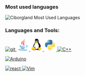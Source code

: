<p align="left"></p>

### Most used languages
![Ciborgland Most Used Languages](https://github-readme-stats.vercel.app/api/top-langs/?username=Ciborgland&theme=react&layout=compact&hide=HTML)

<h3 align="left">Languages and Tools:</h3>

<p align="left"> 

<a href="https://git-scm.com/" target="_blank" rel="noreferrer"> 
  <img src="https://www.vectorlogo.zone/logos/git-scm/git-scm-icon.svg" alt="git" width="40" height="40"/> 
</a> 
  
<a href="https://www.java.com" target="_blank" rel="noreferrer"> 
  <img src="https://raw.githubusercontent.com/devicons/devicon/master/icons/java/java-original.svg" alt="java" width="40" height="40"/> 
</a>
  
<a href="https://www.linux.org/" target="_blank" rel="noreferrer"> 
  <img src="https://raw.githubusercontent.com/devicons/devicon/master/icons/linux/linux-original.svg" alt="linux" width="40" height="40"/> 
</a>
  
<a href="https://www.python.org" target="_blank" rel="noreferrer"> 
  <img src="https://raw.githubusercontent.com/devicons/devicon/master/icons/python/python-original.svg" alt="python" width="40" height="40"/> 
</a>
  
<a href="https://es.wikipedia.org/wiki/C%2B%2B" target="_blank" rel="noreferrer"> 
  <img src="https://upload.wikimedia.org/wikipedia/commons/thumb/1/18/ISO_C%2B%2B_Logo.svg/200px-ISO_C%2B%2B_Logo.svg.png" alt="C++" width="40" height="40"/> 
</a>
  
<a href="https://www.arduino.cc/" target="_blank" rel="noreferrer"> <img src="https://upload.wikimedia.org/wikipedia/commons/thumb/5/5b/Arduino_Logo_Registered.svg/250px-Arduino_Logo_Registered.svg.png" alt="Arduino" width="40" height="40"/> 
</a>
  
<a href="https://es.wikipedia.org/wiki/Bash" target="_blank"> 
  <img src="https://i.postimg.cc/KYYRkqtV/Terminalicon2.png" alt="react" width="40" height="40"/> 
</a>
  
<a href="https://www.vim.org" rel="noreferrer"> 
  <img src="https://upload.wikimedia.org/wikipedia/commons/thumb/9/9f/Vimlogo.svg/1024px-Vimlogo.svg.png" align="" alt="Vim" height="40px"/>

</p>
